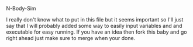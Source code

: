 N-Body-Sim

I really don't know what to put in this file but it seems important so I'll just say that I will probably added some way to easily input variables and and executable for easy running. If you have an idea then fork this baby and go right ahead just make sure to merge when your done. 